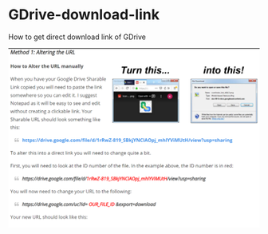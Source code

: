 # GDrive-download-link
How to get direct download link of GDrive 


![Getting direct download link](./demo.png)
